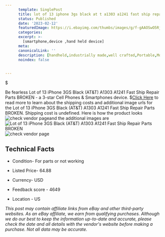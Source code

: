 ```yaml
---
      template: SinglePost
      title: lot of 13 iphone 3gs black at t a1303 a1241 fast ship repair parts broken
      status: Published
      date: '2023-02-12'
      featuredImage: https://i.ebayimg.com/thumbs/images/g/f-gAAOSwO5RjrdBb/s-l225.jpg
      categories: 
      excerpt: >-
        [smartphone,device ,hand held device]
      meta:
      canonicalLink: ''
      description: [handheld,industrially made,well crafted,Portable,Mobile,Compact,Convenient,Lightweight,Maneuverable,Man-portable,Miniature,Carriable,Hand-held,Light,Holdable,Transportable,Mobile device,Pocket-sized,On-the-go,Wireless,Cordless,Compact size,Convenient size, smartphone,device ,hand held device]
      noindex: false
      
        
---
```

$

Be fearless Lot of 13 iPhone 3GS Black (AT&T) A1303 A1241 Fast Ship Repair Parts BROKEN - a 3-star Cell Phones & Smartphones device.
$[Click Here](https://www.ebay.com/itm/155333111095?hash=item242a932d37%3Ag%3Af-gAAOSwO5RjrdBb&mkevt=1&mkcid=1&mkrid=711-53200-19255-0&campid=%253CePNCampaignId%253E&customid=%253CreferenceId%253E&toolid=10049) to read more to learn about the shipping costs and additional image urls for the Lot of 13 iPhone 3GS Black (AT&T) A1303 A1241 Fast Ship Repair Parts BROKEN. Shipping cost is undefined. Here is how the product looks ![check vendor page](https://i.ebayimg.com/thumbs/images/g/f-gAAOSwO5RjrdBb/s-l225.jpg)and the additional images are![Lot of 13 iPhone 3GS Black (AT&T) A1303 A1241 Fast Ship Repair Parts BROKEN](https://i.ebayimg.com/images/g/f-gAAOSwO5RjrdBb/s-l1200.jpg)![check vendor page](https://origin-galleryplus.ebayimg.com/ws/web/155333111095_2_0_1/225x225.jpg)



 ## Technical Facts 



     
      

 - Condition- For parts or not working 


      

 - Listed Price- 64.88 


      

 - Currency- USD 


      

 - Feedback score - 4649 


      

 - Location - US 


      
      

 *_This post may contain affiliate links from eBay and other third-party websites. As an eBay affiliate, we earn from qualifying purchases. Although we do our best to keep the information up-to-date and accurate, please check the date and all details with the vendor's website before making a purchase. Not all data may be accurate._*






